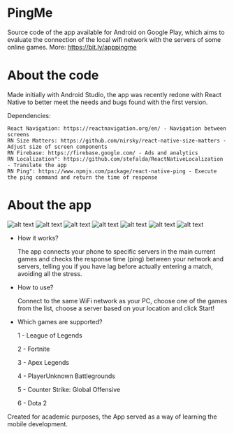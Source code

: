 # PingMe
  Source code of the app available for Android on Google Play, which aims to evaluate the connection of the local wifi network with the servers of some online games. More: https://bit.ly/apppingme

# About the code
  Made initially with Android Studio, the app was recently redone with React Native to better meet the needs and bugs found with the first version.

  Dependencies:

    React Navigation: https://reactnavigation.org/en/ - Navigation between screens
    RN Size Matters: https://github.com/nirsky/react-native-size-matters - Adjust size of screen components
    RN Firebase: https://firebase.google.com/ - Ads and analytics    
    RN Localization": https://github.com/stefalda/ReactNativeLocalization - Translate the app    
    RN Ping": https://www.npmjs.com/package/react-native-ping - Execute the ping command and return the time of response

# About the app

![alt text](https://lh3.googleusercontent.com/6QzWqg4hHHrlSW_e3-hd7JkNK6YhEPxXkqJJBXCUZU_Xz0YaVRK3pzXumcC4tb1b12c=w720-h310-rw)
![alt text](https://lh3.googleusercontent.com/zliQCLUgF1ycg8Drli4OCgZaZpDeR2clNVeYCa3TNzZfap4I_A2K9CEEf0bj2xr12g=w720-h310-rw)
![alt text](https://lh3.googleusercontent.com/MgK91vDlZJAPAKmbbTtV9Q73zxqty3NDnxxBJpw3jPpCaC5CHUsQXNh9K61EdHZrpuo=w720-h310-rw)
![alt text](https://lh3.googleusercontent.com/o5OVrsiqcvErUJAn36z434DVdWWnFe1HmBg0PsWaV5mqQ5vy_chAndu2VOon8RtL92c=w720-h310-rw)
![alt text](https://lh3.googleusercontent.com/ABRFCzwZ04tXNRaMZG8O1ulhqGb__1QVNAvU44AQF_pPXN6xBQUyxat1mV03DClVsg=w720-h310-rw)
![alt text](https://lh3.googleusercontent.com/gLcgSDnsslVjEqhcQm4zP5cyCmo3wC1bZ-F7yxkvWIZwJn_-QuJywVIdkNVTrFSjYg=w720-h310-rw)
![alt text](https://lh3.googleusercontent.com/pxNKhj-8R-Qx-xX17qWpoq0QYBVLtrwk4lYztN6FjXPgvSpwvqfZjbPPCh05K6nFxd-i=w720-h310-rw)


- How it works?

  The app connects your phone to specific servers in the main current games and checks the response time (ping) between your network and servers, telling you if you have lag before actually entering a match, avoiding all the stress.

- How to use?

  Connect to the same WiFi network as your PC, choose one of the games from the list, choose a server based on your location and click Start!

- Which games are supported?

  1 - League of Legends
  
  2 - Fortnite
  
  3 - Apex Legends
  
  4 - PlayerUnknown Battlegrounds
  
  5 - Counter Strike: Global Offensive
  
  6 - Dota 2


Created for academic purposes, the App served as a way of learning the mobile development.
